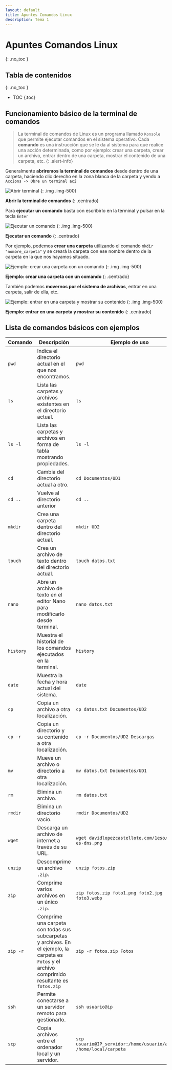 ```yaml
---
layout: default
title: Apuntes Comandos Linux
description: Tema 1
---
```


# Apuntes Comandos Linux
{: .no_toc }

## Tabla de contenidos
{: .no_toc }

* TOC
{:toc}

## Funcionamiento básico de la terminal de comandos

> La terminal de comandos de Linux es un programa llamado `Konsole` que permite ejecutar comandos en el sistema operativo. Cada **comando** es una instrucción que se le da al sistema para que realice una acción determinada, como por ejemplo: crear una carpeta, crear un archivo, entrar dentro de una carpeta, mostrar el contenido de una carpeta, etc.
{: .alert-info}

Generalmente **abriremos la terminal de comandos** desde dentro de una carpeta, haciendo clic derecho en la zona blanca de la carpeta y yendo a `Accions -> Obre un terminal ací`

![Abrir terminal](./capturas/comandos_bash_1.png)
{: .img .img-500}

**Abrir la terminal de comandos**
{: .centrado}

Para **ejecutar un comando** basta con escribirlo en la terminal y pulsar en la tecla `Enter`

![Ejecutar un comando](./capturas/comandos_bash_2.png)
{: .img .img-500}

**Ejecutar un comando**
{: .centrado}

Por ejemplo, podemos **crear una carpeta** utilizando el comando `mkdir "nombre_carpeta"` y se creará la carpeta con ese nombre dentro de la carpeta en la que nos hayamos situado.

![Ejemplo: crear una carpeta con un comando](./capturas/comandos_bash_3.png)
{: .img .img-500}

**Ejemplo: crear una carpeta con un comando**
{: .centrado}

También podemos **movernos por el sistema de archivos**, entrar en una carpeta, salir de ella, etc. 

![Ejemplo: entrar en una carpeta y mostrar su contenido](./capturas/comandos_bash_4.png)
{: .img .img-500}

**Ejemplo: entrar en una carpeta y mostrar su contenido**
{: .centrado}

## Lista de comandos básicos con ejemplos

| **Comando** | **Descripción** | **Ejemplo de uso** |
|-------------|-----------------|--------------------|
| `pwd` | Indica el directorio actual en el que nos encontramos. | `pwd` |
| `ls` | Lista las carpetas y archivos existentes en el directorio actual. | `ls` |
| `ls -l` | Lista las carpetas y archivos en forma de tabla mostrando propiedades. | `ls -l` |
| `cd` | Cambia del directorio actual a otro. | `cd Documentos/UD1` |
| `cd ..` | Vuelve al directorio anterior | `cd ..` |
| `mkdir` | Crea una carpeta dentro del directorio actual. | `mkdir UD2` |
| `touch` | Crea un archivo de texto dentro del directorio actual. | `touch datos.txt` |
| `nano` | Abre un archivo de texto en el editor Nano para modificarlo desde terminal. | `nano datos.txt` |
| `history` | Muestra el historial de los comandos ejecutados en la terminal. | `history` |
| `date` | Muestra la fecha y hora actual del sistema. | `date` |
| `cp` | Copia un archivo a otra localización. | `cp datos.txt Documentos/UD2` |
| `cp -r` | Copia un directorio y su contenido a otra localización. | `cp -r Documentos/UD2 Descargas` |
| `mv` | Mueve un archivo o directorio a otra localización. | `mv datos.txt Documentos/UD1` |
| `rm` | Elimina un archivo. | `rm datos.txt` |
| `rmdir` | Elimina un directorio vacío. | `rmdir Documentos/UD2` |
| `wget` | Descarga un archivo de internet a través de su URL. | `wget davidlopezcastellote.com/1eso/que-es-dns.png` |
| `unzip` | Descomprime un archivo `.zip`. | `unzip fotos.zip` |
| `zip` | Comprime varios archivos en un único `.zip`. | `zip fotos.zip foto1.png foto2.jpg foto3.webp` |
| `zip -r` | Comprime una carpeta con todas sus subcarpetas y archivos. En el ejemplo, la carpeta es `Fotos` y el archivo comprimido resultante es `fotos.zip` | `zip -r fotos.zip Fotos` |
| `ssh` | Permite conectarse a un servidor remoto para gestionarlo. | `ssh usuario@ip` |
| `scp` | Copia archivos entre el ordenador local y un servidor. | `scp usuario@IP_servidor:/home/usuario/archivo /home/local/carpeta` |
